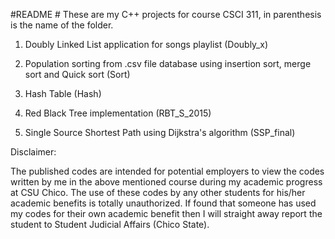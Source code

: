 #README #
These are my C++ projects for course CSCI 311, in parenthesis is the name of the folder.

1. Doubly Linked List application for songs playlist (Doubly_x)

2. Population sorting from .csv file database using insertion sort, merge sort
   and Quick sort (Sort)

3. Hash Table (Hash)

4. Red Black Tree implementation (RBT_S_2015)

5. Single Source Shortest Path using Dijkstra's algorithm (SSP_final)   


Disclaimer:

The published codes are intended for potential employers to view the codes written by me in the
above mentioned course during my academic progress at CSU Chico. The use of these codes
by any other students for his/her academic benefits is totally unauthorized. If found that someone has used my codes for their own academic benefit then I will straight away report the student to Student Judicial Affairs (Chico State).
